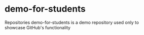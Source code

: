 # demo-for-students
Repositories demo-for-students is a demo repository used only to showcase GitHub's functionality
